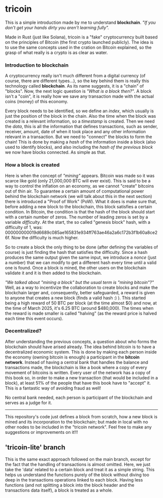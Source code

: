# tricoin
This is a simple introduction made by me to understand **blockchain**. *"If you don't get your hands dirty you aren't learning fully".*

Made in Rust (just like Solana), tricoin is a "fake" cryptocurrency built based on the principles of Bitcoin (the first crypto launched publicly). The idea is to use the same concepts used in the cration on Bitcoin explained, so the grasp of what really is a crypto is as clear as water.

### Introduction to blockchain
A cryptocurrency really isn't much different from a digital currency (of course, there are different types...), so the key behind them is really this technology called **blockchain**. As its name suggests, it is a "chain" of "blocks". Now, the next logic question is *"What is a block then?"*. A block isn't a "coin", it is really how we save any transaction made with the actual coins (money) of this economy.

Every block needs to be identified, so we define an *index*, which usually is just the position of the block in the chain. Also the time when the block was created is a relevant information, so a *timestamp* is created. Then we need the *data*, this is all the information that defines transactions, such as sender, receiver, amount, date of when it took place and any other information relevant in a transaction. But we need to "connect" the blocks to form the chain! This is done by making a *hash* of the information inside a block (also used to identify blocks), and also including the *hash of the previous block* we now have blocks connected. As simple as that.

### How a block is created
Here is when the concept of *"mining"* appears. Bitcoin was made so it was scarce like gold (only 21,000,000 BTC will ever exist). This is said to be a way to control the inflation on an economy, as we cannot "create" bitcoins out of thin air. To guarantee a certain amount of computational power behind the blockchain network (we will talk about this in the next section) there is introduced a "Proof of Work" (PoW). What it does is make sure that, before adding a new block to the blockchain, this block satisfies a certain condition. In Bitcoin, the condition is that the hash of the block should start with a certain number of zeros. The number of leading zeros is set by a variable *difficulty*. At the start, the so called "genesis block" hash, with a difficulty of 1, was: 000000000019d6689c085ae165831e934ff763ae46a2a6c172b3f1b60a8ce26f. Now the difficulty is much higher.

So to create a block the only thing to be done (after defining the variables of course) is just finding the hash that satisfies the difficulty. Since a hash produces the same output given the same input, we introduce a *nonce* (just a number) that we can modify to get a different hash every time until a valid one is found. Once a block is mined, the other users on the blockchain validate it and it is then added to the blockchain.

*"We talked about "mining a block" but the usual term is "mining bitcoin"?"* Well, as a way to incentivize the collaboration to create blocks and make the blockchain larger and, consequently, better safeguarded, a reward is given to anyone that creates a new block (finds a valid hash :) ). This started being a high reward of 50 BTC per block (at the time almost $0) and now, at the time of March 2025, it's 6.25 BTC (around $480,000). The times when the reward is made smaller is called "halving" (as the reward price is halved each time this event occurs).

### Decentralized?
After understanding the previous concepts, a question about who forms the blockchain should have arised already. The idea behind bitcoin is to have a decentralized economic system. This is done by making each person inside the economy (owning bitcoin is enough) a participant in the **bitcoin network**. Instead of having a central bank that handles the balance and transactions made, the blockchain is like a book where a copy of every movement of bitcoins is written. Every user of the network has a copy of this book so, in order to make a new transaction (that would be included in a block), at least 51% of the people that have this book have to "accept" it. This is a fantastic way of avoiding fraud as well!

No central bank needed, each person is participant of the blockchain and serves as a judge for it.

---
This repository's code just defines a block from scratch, how a new block is mined and its incorporation to the blockchain; but made in local with no other nodes to be included in the "tricoin network". Feel free to make any suggestions or improvements on it!!!

## 'tricoin-lite' branch
This is the same exact approach followed on the main branch, except for the fact that the handling of transactions is almost omitted. Here, we just take the 'data' related to a certain block and treat it as a simple string. This helps us understand the functions purely of the block without diving too deep in the transactions operations linked to each block. Having less functions (and not splitting a block into the block header and the transactions data itself), a block is treated as a whole.

